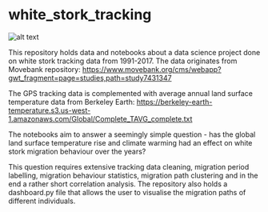 # white_stork_tracking

![alt text](https://flightforsurvival.org/wp-content/uploads/2020/09/White-Stork-cDave-Walker_Birdlife-Cyprus_August-2020-scaled.jpg)

This repository holds data and notebooks about a data science project done on white stork tracking data from 1991-2017. The data originates from Movebank repository: https://www.movebank.org/cms/webapp?gwt_fragment=page=studies,path=study7431347

The GPS tracking data is complemented with average annual land surface temperature data from Berkeley Earth: https://berkeley-earth-temperature.s3.us-west-1.amazonaws.com/Global/Complete_TAVG_complete.txt

The notebooks aim to answer a seemingly simple question - has the global land surface temperature rise and climate warming had an effect on white stork migration behaviour over the years?

This question requires extensive tracking data cleaning, migration period labelling, migration behaviour statistics, migration path clustering and in the end a rather short correlation analysis. The repository also holds a dashboard.py file that allows the user to visualise the migration paths of different individuals.
